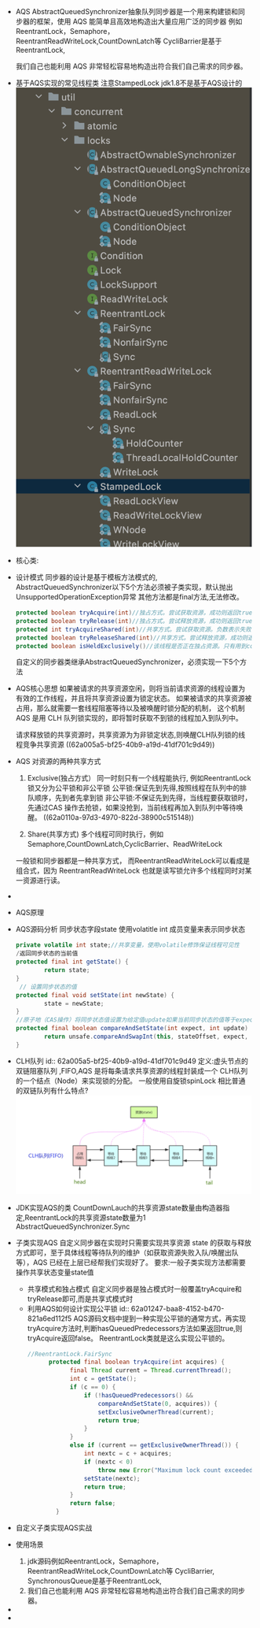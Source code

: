 - AQS AbstractQueuedSynchronizer抽象队列同步器是一个用来构建锁和同步器的框架，使用 AQS 能简单且高效地构造出大量应用广泛的同步器
  例如ReentrantLock，Semaphore，ReentrantReadWriteLock,CountDownLatch等
  CycliBarrier是基于ReentrantLock,
  
  我们自己也能利用 AQS 非常轻松容易地构造出符合我们自己需求的同步器。
- 基于AQS实现的常见线程类
  注意StampedLock jdk1.8不是基于AQS设计的
  ![截屏2022-06-05 下午9.04.20.png](../assets/截屏2022-06-05_下午9.04.20_1654434285393_0.png)
- 核心类:
- 设计模式
  同步器的设计是基于模板方法模式的,
  AbstractQueuedSynchronizer以下5个方法必须被子类实现，默认抛出UnsupportedOperationException异常
  其他方法都是final方法,无法修改。
  ```java
  protected boolean tryAcquire(int)//独占方式。尝试获取资源，成功则返回true，失败则返回false。
  protected boolean tryRelease(int)//独占方式。尝试释放资源，成功则返回true，失败则返回false。
  protected int tryAcquireShared(int)//共享方式。尝试获取资源。负数表示失败；0表示成功，但没有剩余可用资源；正数表示成功，且有剩余资源。
  protected boolean tryReleaseShared(int)//共享方式。尝试释放资源，成功则返回true，失败则返回false。
  protected boolean isHeldExclusively()//该线程是否正在独占资源。只有用到condition才需要去实现它。
  ```
  自定义的同步器类继承AbstractQueuedSynchronizer，必须实现一下5个方法
- AQS核心思想
  如果被请求的共享资源空闲，则将当前请求资源的线程设置为有效的工作线程，并且将共享资源设置为锁定状态。
  如果被请求的共享资源被占用，那么就需要一套线程阻塞等待以及被唤醒时锁分配的机制，
  这个机制 AQS 是用 CLH 队列锁实现的，即将暂时获取不到锁的线程加入到队列中。
  
  请求释放锁的共享资源时，共享资源为为非锁定状态,则唤醒CLH队列锁的线程竞争共享资源
  ((62a005a5-bf25-40b9-a19d-41df701c9d49))
- AQS 对资源的两种共享方式
  1. Exclusive(独占方式）
  同一时刻只有一个线程能执行, 例如ReentrantLock
  锁又分为公平锁和非公平锁
  公平锁:保证先到先得,按照线程在队列中的排队顺序，先到者先拿到锁
  非公平锁:不保证先到先得，当线程要获取锁时，先通过CAS 操作去抢锁，如果没抢到，当前线程再加入到队列中等待唤醒。
  ((62a0110a-97d3-4970-822d-38900c515148)) 
  
  2. Share(共享方式)
  多个线程可同时执行，例如Semaphore,CountDownLatch,CyclicBarrier、ReadWriteLock
  
  一般锁和同步器都是一种共享方式，
  而ReentrantReadWriteLock可以看成是组合式，因为 ReentrantReadWriteLock 也就是读写锁允许多个线程同时对某一资源进行读。
-
- AQS原理
- AQS源码分析
  同步状态字段state
  使用volatitle int 成员变量来表示同步状态
  ```java
  private volatile int state;//共享变量，使用volatile修饰保证线程可见性
  /返回同步状态的当前值
  protected final int getState() {
          return state;
  }
   // 设置同步状态的值
  protected final void setState(int newState) {
          state = newState;
  }
  //原子地（CAS操作）将同步状态值设置为给定值update如果当前同步状态的值等于expect（期望值）
  protected final boolean compareAndSetState(int expect, int update) {
          return unsafe.compareAndSwapInt(this, stateOffset, expect, update);
  }
  ```
- CLH队列
  id:: 62a005a5-bf25-40b9-a19d-41df701c9d49
  定义:虚头节点的双链阻塞队列 ,FIFO,AQS 是将每条请求共享资源的线程封装成一个 CLH队列的一个结点（Node）来实现锁的分配。
  一般使用自旋锁spinLock
  相比普通的双链队列有什么特点?
  ![AQS CLH队列.png](../assets/AQS_CLH队列_1654654446145_0.png)
- JDK实现AQS的类
  CountDownLauch的共享资源state数量由构造器指定,ReentrantLock的共享资源state数量为1
  AbstractQueuedSynchronizer.Sync
- 子类实现AQS
  自定义同步器在实现时只需要实现共享资源 state 的获取与释放方式即可，至于具体线程等待队列的维护（如获取资源失败入队/唤醒出队等），AQS 已经在上层已经帮我们实现好了。
  要求:一般子类实现方法都需要操作共享状态变量state值
	- 共享模式和独占模式
	  自定义同步器是独占模式时一般覆盖tryAcquire和tryRelease即可,而是共享式模式时
	- 利用AQS如何设计实现公平锁
	  id:: 62a01247-baa8-4152-b470-821a6ed112f5
	  AQS源码文档中提到一种实现公平锁的通常方式，再实现tryAcquire方法时,判断hasQueuedPredecessors方法如果返回true,则tryAcquire返回false。
	  ReentrantLock类就是这么实现公平锁的。
	  ```java
	  //ReentrantLock.FairSync
	  		protected final boolean tryAcquire(int acquires) {
	              final Thread current = Thread.currentThread();
	              int c = getState();
	              if (c == 0) {
	                  if (!hasQueuedPredecessors() &&
	                      compareAndSetState(0, acquires)) {
	                      setExclusiveOwnerThread(current);
	                      return true;
	                  }
	              }
	              else if (current == getExclusiveOwnerThread()) {
	                  int nextc = c + acquires;
	                  if (nextc < 0)
	                      throw new Error("Maximum lock count exceeded");
	                  setState(nextc);
	                  return true;
	              }
	              return false;
	          }
	  ```
- 自定义子类实现AQS实战
- 使用场景
  1. jdk源码例如ReentrantLock，Semaphore，ReentrantReadWriteLock,CountDownLatch等
  CycliBarrier, SynchronousQueue是基于ReentrantLock,
  2. 我们自己也能利用 AQS 非常轻松容易地构造出符合我们自己需求的同步器。
-
-